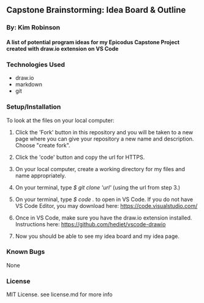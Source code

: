 ## Capstone Brainstorming: Idea Board & Outline

### By: Kim Robinson

#### A list of potential program ideas for my Epicodus Capstone Project created with draw.io extension on VS Code

### Technologies Used

* draw.io
* markdown
* git

### Setup/Installation

To look at the files on your local computer:
1. Click the 'Fork' button in this repository and  you will be taken to a new page where you can give your repository a new name and description. Choose "create fork".

2. Click the 'code' button and copy the url for HTTPS.

3. On your local computer, create a working directory for my files and name appropriately.

4. On your terminal, type _$ git clone 'url'_ (using the url from step 3.)

5. On your terminal, type _$ code ._ to open in VS Code.  If you do not have VS Code Editor, you may download here: https://code.visualstudio.com/

6. Once in VS Code, make sure you have the draw.io extension installed. Instructions here: https://github.com/hediet/vscode-drawio

7. Now you should be able to see my idea board and my idea page.
 
### Known Bugs
None

### License
MIT License. see license.md for more info
